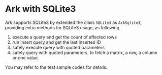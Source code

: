 # Ark with SQLite3

Ark supports SQLite3 by extended the class `SQLite3` as `ArkSqlite3`,
providing extra methods for SQLite3 usage, as following.

1. execute a query and get the count of affected rows
1. run insert query and get the last inserted ID
1. safely execute query with quoted parameters
1. safely query with quoted parameters, to fetch a matrix, a row, a column or one value.

You may refer to the test sample codes for details.